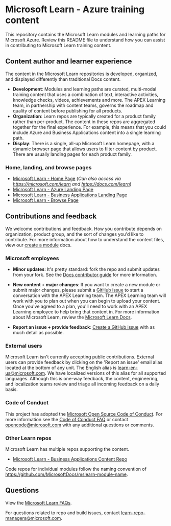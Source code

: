 # Microsoft Learn - Azure training content

This repository contains the Microsoft Learn modules and learning paths for Microsoft Azure. Review this README file to understand how you can assist in contributing to Microsoft Learn training content.

## Content author and learner experience

The content in the Microsoft Learn repositories is developed, organized, and displayed differently than traditional Docs content.

* **Development**: Modules and learning paths are curated, multi-modal training content that uses a combination of text, interactive activities, knowledge checks, videos, achievements and more. The APEX Learning team, in partnership with content teams, governs the roadmap and quality of content before publishing for all products. 
* **Organization**: Learn repos are typically created for a product family rather than per-product. The content in these repos are aggregated together for the final experience. For example, this means that you could include Azure and Business Applications content into a single learning path. 
* **Display**: There is a single, all-up Microsoft Learn homepage, with a dynamic browser page that allows users to filter content by product. There are usually landing pages for each product family. 

### Home, landing, and browse pages

* [Microsoft Learn - Home Page](https://docs.microsoft.com/learn/) (*Can also access via https://microsoft.com/learn and https://docs.com/learn*)
* [Microsoft Learn - Azure Landing Page](https://docs.microsoft.com/learn/azure/)
* [Microsoft Learn - Business Applications Landing Page](https://docs.microsoft.com/en-us/learn/businessapps/)
* [Microsoft Learn - Browse Page](https://docs.microsoft.com/learn/browse/)

## Contributions and feedback

We welcome contributions and feedback. How you contribute depends on organization, product group, and the sort of changes you'd like to contribute. For more information about how to understand the content files, view our [create a module](https://review.docs.microsoft.com/en-us/learn-docs/docs/create-a-module?branch=master#implementation) docs.

### Microsoft employees

* **Minor updates**: It's pretty standard: fork the repo and submit updates from your fork. See the [Docs contributor guide](https://review.docs.microsoft.com/en-us/help/contribute/) for more information.

* **New content + major changes**: If you want to create a new module or submit major changes, please submit a [GitHub issue](https://github.com/MicrosoftDocs/learn-pr/issues/new?template=bug_report.md) to start a conversation with the APEX Learning team. The APEX Learning team will work with you to plan out when you can begin to upload your content. Once you've agreed to a plan, you'll need to work with an APEX Learning employee to help bring that content in. For more information about Microsoft Learn, review the [Microsoft Learn Docs](https://review.docs.microsoft.com/en-us/learn-docs/docs/?branch).

* **Report an issue + provide feedback**: [Create a GitHub issue](https://github.com/MicrosoftDocs/learn-pr/issues/new?template=bug_report.md) with as much detail as possible.

### External users

Microsoft Learn isn't currently accepting public contributions. External users can provide feedback by clicking on the 'Report an issue' email alias located at the bottom of any unit. The English alias is learn-en-us@microsoft.com. We have localized versions of this alias for all supported languages. Although this is one-way feedback, the content, engineering, and localization teams review and triage all incoming feedback on a daily basis.

### Code of Conduct

This project has adopted the [Microsoft Open Source Code of Conduct](https://opensource.microsoft.com/codeofconduct/). For more information see the [Code of Conduct FAQ](https://opensource.microsoft.com/codeofconduct/faq/) or contact [opencode@microsoft.com](mailto:opencode@microsoft.com) with any additional questions or comments.

### Other Learn repos

Microsoft Learn has multiple repos supporting the content. 

* [Microsoft Learn - Business Applications Content Repo](https://github.com/MicrosoftDocs/learn-bizapps-pr)

Code repos for individual modules follow the naming convention of https://github.com/MicrosoftDocs/mslearn-module-name. 

## Questions

View the [Microsoft Learn FAQs](https://review.docs.microsoft.com/en-us/learn-docs/docs/microsoftlearn-faq?branch=master).

For questions related to repo and build issues, contact [learn-repo-managers@microsoft.com](mailto:learn-repo-managers@microsoft.com).
